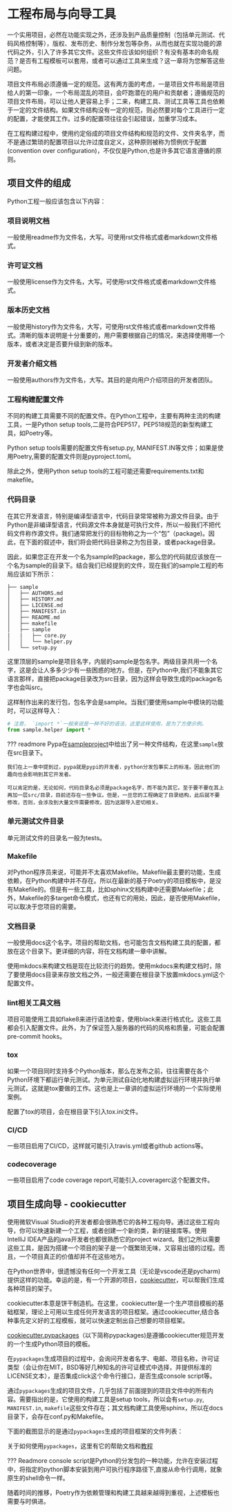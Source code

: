 # 工程布局与向导工具

一个实用项目，必然在功能实现之外，还涉及到产品质量控制（包括单元测试、代码风格控制等），版权、发布历史、制作分发包等杂务，从而也就在实现功能的源代码之外，引入了许多其它文件。这些文件应该如何组织？有没有基本的命名规范？是否有工程模板可以套用，或者可以通过工具来生成？这一章将为您解答这些问题。

项目文件布局必须遵循一定的规范。这有两方面的考虑，一是项目文件布局是项目给人的第一印象，一个布局混乱的项目，会吓跑潜在的用户和贡献者；遵循规范的项目文件布局，可以让他人更容易上手；二来，构建工具、测试工具等工具也依赖于一定的文件结构。如果文件结构没有一定的规范，则必然要对每个工具进行一定的配置，才能使其工作。过多的配置项往往会引起错误，加重学习成本。

在工程构建过程中，使用约定俗成的项目文件结构和规范的文件、文件夹名字，而不是通过繁琐的配置项目以允许过度自定义，这种原则被称为惯例优于配置(convention over configuration)，不仅仅是Python,也是许多其它语言遵循的原则。

## 项目文件的组成

Python工程一般应该包含以下内容：

### 项目说明文档
一般使用readme作为文件名，大写。可使用rst文件格式或者markdown文件格式。
### 许可证文档
一般使用license作为文件名，大写。可使用rst文件格式或者markdown文件格式。
### 版本历史文档
一般使用history作为文件名，大写，可使用rst文件格式或者markdown文件格式。清晰的版本说明是十分重要的，用户需要根据自己的情况，来选择使用哪一个版本，或者决定是否要升级到新的版本。
### 开发者介绍文档
一般使用authors作为文件名，大写。其目的是向用户介绍项目的开发者团队。
### 工程构建配置文件
不同的构建工具需要不同的配置文件。在Python工程中，主要有两种主流的构建工具，一是Python setup tools,二是符合PEP517，PEP518规范的新型构建工具，如Poetry等。

Python setup tools需要的配置文件有setup.py, MANIFEST.IN等文件；如果是使用Poetry,需要的配置文件则是pyproject.toml。

除此之外，使用Python setup tools的工程可能还需要requirements.txt和makefile。
### 代码目录
在其它开发语言，特别是编译型语言中，代码目录常常被称为源文件目录。由于Python是非编译型语言，代码源文件本身就是可执行文件，所以一般我们不把代码文件称作源文件。我们通常把发行的目标物称之为一个“包”（package)。因此，在下面的叙述中，我们将会把代码目录称之为包目录，或者package目录。

因此，如果您正在开发一个名为sample的package，那么您的代码就应该放在一个名为sample的目录下。结合我们已经提到的文件，现在我们的sample工程的布局应该如下所示：

```text
├── sample
│   ├── AUTHORS.md
│   ├── HISTORY.md
│   ├── LICENSE.md
│   ├── MANIFEST.in
│   ├── README.md
│   ├── makefile
│   ├── sample
|   |   ├── core.py
│   │   └── helper.py
│   └── setup.py
```
这里顶层的sample是项目名字，内层的sample是包名字。两级目录共用一个名字，这是会让人多多少少有一些困惑的地方。但是，在Python中,我们不能象其它语言那样，直接把package目录改为src目录，因为这样会导致生成的package名字也会叫src。

这样制作出来的发行包，包名字会是sample。当我们要使用sample中模块的功能时，可以这样导入：

```python
# 注意， `import *`一般来说是一种不好的语法，这里这样使用，是为了方便示例。
from sample.helper import *
```

??? readmore
    Pypa在[sampleproject](https://github.com/pypa/sampleproject)中给出了另一种文件结构，在这里`sample`放在src目录下。

    我们在上一章中提到过，pypa就是pypi的开发者，python分发包事实上的标准。因此他们的趣向也会影响到其它开发者。

    可以肯定的是，无论如何，代码目录名必须是package名字，而不能为其它。至于要不要在其上再加一层src/目录，目前还存在一些争议。但是，一旦您的工程确定了目录结构，此后就不要修改，否则，会涉及到大量文件需要修改，因为这跟导入密切相关。

### 单元测试文件目录
单元测试文件的目录名一般为tests。

### Makefile
对Python程序员来说，可能并不太喜欢Makefile。Makefile最主要的功能，生成依赖，在Python构建中并不存在。所以在最新的基于Poetry的项目模板中，是没有Makefile的。但是有一些工具，比如sphinx文档构建中还需要Makefile；此外，Makefile的多target命令模式，也还有它的用处，因此，是否使用Makefile，可以取决于您项目的需要。

### 文档目录
一般使用docs这个名字。项目的帮助文档，也可能包含文档构建工具的配置，都放在这个目录下。更详细的内容，将在文档构建一章中讲解。

使用mkdocs来构建文档是现在比较流行的趋势。使用mkdocs来构建文档时，除了要使用docs目录来存放文档之外，一般还需要在根目录下放置mkdocs.yml这个配置文件。

### lint相关工具文档
项目可能使用工具如flake8来进行语法检查，使用black来进行格式化。这些工具都会引入配置文件。此外，为了保证签入服务器的代码的风格和质量，可能会配置pre-commit hooks。

### tox
如果一个项目同时支持多个Python版本，那么在发布之前，往往需要在各个Python环境下都运行单元测试。为单元测试自动化地构建虚拟运行环境并执行单元测试，这就是tox要做的工作。这也是上一章讲的虚拟运行环境的一个实际使用案例。

配置了tox的项目，会在根目录下引入tox.ini文件。

### CI/CD
一些项目启用了CI/CD，这样就可能引入travis.yml或者github actions等。

### codecoverage

一些项目启用了code coverage report,可能引入.coveragerc这个配置文件。


## 项目生成向导 - cookiecutter

使用微软Visual Studio的开发者都会很熟悉它的各种工程向导。通过这些工程向导，你可以快速新建一个工程，或者创建一个新的类，新的链接库等。使用IntelliJ IDEA产品的java开发者也都很熟悉它的project wizard。我们之所以需要这些工具，是因为搭建一个项目的架子是一个既繁琐无味，又容易出错的过程。而且，一个项目真正的价值却并不在这些地方。

在Python世界中，很遗憾没有任何一个开发工具（无论是vscode还是pycharm)提供这样的功能。幸运的是，有一个开源的项目，[cookiecutter](https://cookiecutter.readthedocs.io)，可以帮我们生成各种项目的架子。

cookiecutter本意是饼干制造机。在这里，cookiecutter是一个生产项目模板的基础框架，理论上可用以生成任何开发语言的项目框架。通过cookiecutter,结合各种事先定义好的工程模板，就可以快速定制出自己想要的项目框架。

[cookiecutter.pypackages](https://github.com/audreyfeldroy/cookiecutter-pypackage)（以下简称pypackages)是遵循cookiecutter规范开发的一个生成Python项目的模板。

在`pypackages`生成项目的过程中，会询问开发者名字、电邮、项目名称，许可证类型（会让你在MIT，BSD等好几种知名的许可证模式中选择，并提供标准的LICENSE文本），是否集成click这个命令行接口，是否生成console script等。

通过`pypackages`生成的项目文件，几乎包括了前面提到的项目文件中的所有内容。需要指出的是，它使用的构建工具是setup tools，所以会有`setup.py`, `MANIFEST.in`, `makefile`这些文件存在；其文档构建工具使用sphinx，所以在docs目录下，会存在conf.py和Makefile。

下面的截图显示的是通过`pypackages`生成的项目框架的文件列表：


关于如何使用`pypackages`，这里有它的帮助文档和[教程](https://cookiecutter-pypackage.readthedocs.io/en/latest/tutorial.html)

??? Readmore
    console script是Python的分发包的一种功能，允许在安装过程中，将指定的python脚本安装到用户可执行程序路径下,直接从命令行调用，就象原生的shell命令一样。

随着时间的推移，Poetry作为依赖管理和构建工具越来越得到重视，上述模板也需要与时俱进。



